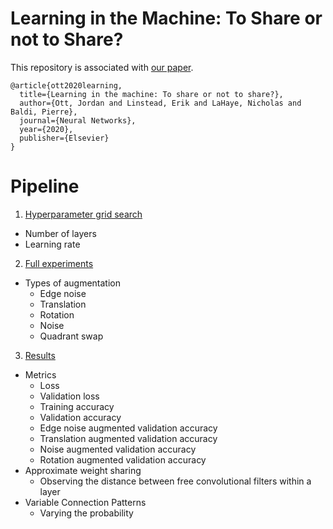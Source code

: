 # Learning in the Machine: To Share or not to Share?

This repository is associated with [our paper](https://www.sciencedirect.com/science/article/pii/S0893608020300939).

```
@article{ott2020learning,
  title={Learning in the machine: To share or not to share?},
  author={Ott, Jordan and Linstead, Erik and LaHaye, Nicholas and Baldi, Pierre},
  journal={Neural Networks},
  year={2020},
  publisher={Elsevier}
}
```

# Pipeline
1. [Hyperparameter grid search](https://github.com/jordanott/WeightSharing/tree/master/HyperOpt)
  * Number of layers
  * Learning rate
2. [Full experiments](https://github.com/jordanott/WeightSharing/blob/master/runner.py)
  * Types of augmentation
    * Edge noise
    * Translation
    * Rotation
    * Noise
    * Quadrant swap
3. [Results](https://github.com/jordanott/WeightSharing/blob/master/Results/Results.ipynb)
  * Metrics
    * Loss
    * Validation loss
    * Training accuracy
    * Validation accuracy
    * Edge noise augmented validation accuracy
    * Translation augmented validation accuracy
    * Noise augmented validation accuracy
    * Rotation augmented validation accuracy
  * Approximate weight sharing
    * Observing the distance between free convolutional filters within a layer
  * Variable Connection Patterns
    * Varying the probability
